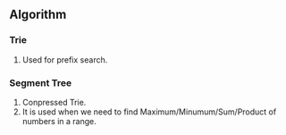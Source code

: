 ## Algorithm 

### Trie
1. Used for prefix search.

### Segment Tree
1. Conpressed Trie.
2. It is used when we need to find Maximum/Minumum/Sum/Product of numbers in a range.
